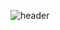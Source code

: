 ![header](https://capsule-render.vercel.app/api?type=waving&text=Wiring%20Instructions&animation=scaleIn&color=gradient&fontColor=000000&customColorList=7&height=150&fontSize=50&fontAlignY=35)
